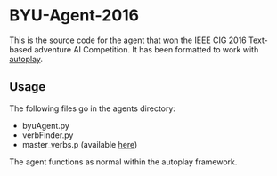 # BYU-Agent-2016

This is the source code for the agent that [won](http://atkrye.github.io/IEEE-CIG-Text-Adventurer-Competition/2016/11/07/Results/) the IEEE CIG 2016 Text-based adventure AI Competition. It has been formatted to work with [autoplay](https://github.com/danielricks/autoplay).

## Usage

The following files go in the agents directory:
* byuAgent.py
* verbFinder.py
* master_verbs.p (available [here](https://drive.google.com/open?id=0B3lpCS07rg43TldDMnVIbnUtOEk))

The agent functions as normal within the autoplay framework.
